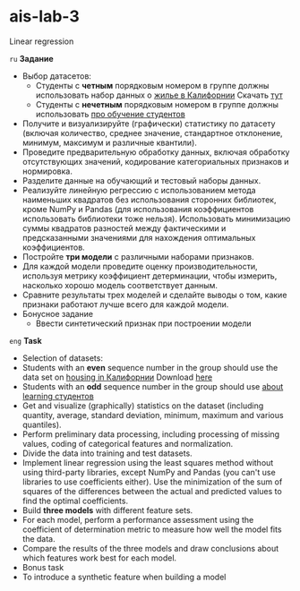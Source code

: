 # ais-lab-3
Linear regression

`ru` **Задание**

- Выбор датасетов:
    - Студенты с **четным** порядковым номером в группе должны использовать набор данных о [жилье в Калифорнии](https://developers.google.com/machine-learning/crash-course/california-housing-data-description?hl=ru) Скачать [тут](https://download.mlcc.google.com/mledu-datasets/california_housing_train.csv)
    - Студенты с **нечетным** порядковым номером в группе должны использовать [про обучение студентов](https://www.kaggle.com/datasets/nikhil7280/student-performance-multiple-linear-regression)
- Получите и визуализируйте (графически) статистику по датасету (включая количество, среднее значение, стандартное отклонение, минимум, максимум и различные квантили).
- Проведите предварительную обработку данных, включая обработку отсутствующих значений, кодирование категориальных признаков и нормировка.
- Разделите данные на обучающий и тестовый наборы данных.
- Реализуйте линейную регрессию с использованием метода наименьших квадратов без использования сторонних библиотек, кроме NumPy и Pandas (для использования коэффициентов использовать библиотеки тоже нельзя). Использовать минимизацию суммы квадратов разностей между фактическими и предсказанными значениями для нахождения оптимальных коэффициентов.
- Постройте **три модели** с различными наборами признаков.
- Для каждой модели проведите оценку производительности, используя метрику коэффициент детерминации, чтобы измерить, насколько хорошо модель соответствует данным.
- Сравните результаты трех моделей и сделайте выводы о том, какие признаки работают лучше всего для каждой модели.
- Бонусное задание
    - Ввести синтетический признак при построении модели


`eng` **Task**
- Selection of datasets:
- Students with an **even** sequence number in the group should use the data set on [housing in Калифорнии](https://developers.google.com/machine-learning/crash-course/california-housing-data-description?hl=ru ) Download [here](https://download.mlcc.google.com/mledu-datasets/california_housing_train.csv )
- Students with an **odd** sequence number in the group should use [about learning студентов](https://www.kaggle.com/datasets/nikhil7280/student-performance-multiple-linear-regression)
- Get and visualize (graphically) statistics on the dataset (including quantity, average, standard deviation, minimum, maximum and various quantiles).
- Perform preliminary data processing, including processing of missing values, coding of categorical features and normalization.
- Divide the data into training and test datasets.
- Implement linear regression using the least squares method without using third-party libraries, except NumPy and Pandas (you can't use libraries to use coefficients either). Use the minimization of the sum of squares of the differences between the actual and predicted values to find the optimal coefficients.
- Build **three models** with different feature sets.
- For each model, perform a performance assessment using the coefficient of determination metric to measure how well the model fits the data.
- Compare the results of the three models and draw conclusions about which features work best for each model.
- Bonus task
- To introduce a synthetic feature when building a model
